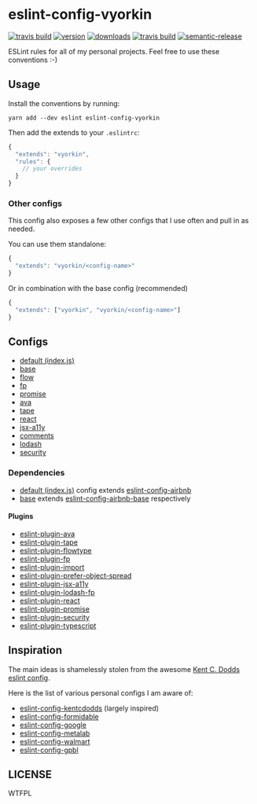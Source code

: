 # eslint-config-vyorkin

[![travis build](https://img.shields.io/travis/vyorkin-person/eslint-config-vyorkin.svg?style=flat-square)](https://travis-ci.org/vyorkin-person/eslint-config-vyorkin)
[![version](https://img.shields.io/npm/v/vyorkin.svg?style=flat-square)](http://npm.im/vyorkin)
[![downloads](https://img.shields.io/npm/dm/vyorkin.svg?style=flat-square)](http://npm-stat.com/charts.html?package=vyorkin&from=2016-12-01)
[![travis build](https://img.shields.io/travis/vyorkin-person/eslint-config-vyorkin.svg?style=flat-square)](https://travis-ci.org/vyorkin-person/eslint-config-vyorkin)
[![semantic-release](https://img.shields.io/badge/%20%20%F0%9F%93%A6%F0%9F%9A%80-semantic--release-e10079.svg?style=flat-square)](https://github.com/semantic-release/semantic-release)

ESLint rules for all of my personal projects. Feel free to use these conventions :-)

## Usage

Install the conventions by running:

```
yarn add --dev eslint eslint-config-vyorkin
```

Then add the extends to your `.eslintrc`:

```javascript
{
  "extends": "vyorkin",
  "rules": {
    // your overrides
  }
}
```

### Other configs

This config also exposes a few other configs that I use often and pull in as needed.

You can use them standalone:

```javascript
{
  "extends": "vyorkin/<config-name>"
}
```

Or in combination with the base config (recommended)

```javascript
{
  "extends": ["vyorkin", "vyorkin/<config-name>"]
}
```

## Configs

* [default (index.js)]()
* [base]()
* [flow]()
* [fp]()
* [promise]()
* [ava]()
* [tape]()
* [react]()
* [jsx-a11y]()
* [comments]()
* [lodash]()
* [security]()

### Dependencies

* [default (index.js)]() config extends [eslint-config-airbnb](https://github.com/airbnb/javascript/tree/master/packages/eslint-config-airbnb)
* [base]() extends [eslint-config-airbnb-base](https://www.npmjs.com/package/eslint-config-airbnb-base) respectively

#### Plugins

* [eslint-plugin-ava](https://github.com/avajs/eslint-plugin-ava)
* [eslint-plugin-tape](https://github.com/atabel/eslint-plugin-tape)
* [eslint-plugin-flowtype](https://github.com/gajus/eslint-plugin-flowtype)
* [eslint-plugin-fp](https://github.com/jfmengels/eslint-plugin-fp/)
* [eslint-plugin-import](https://github.com/benmosher/eslint-plugin-import)
* [eslint-plugin-prefer-object-spread](https://github.com/bryanrsmith/eslint-plugin-prefer-object-spread)
* [eslint-plugin-jsx-a11y](https://github.com/evcohen/eslint-plugin-jsx-a11y)
* [eslint-plugin-lodash-fp](https://github.com/jfmengels/eslint-plugin-lodash-fp)
* [eslint-plugin-react](https://github.com/yannickcr/eslint-plugin-react)
* [eslint-plugin-promise](https://github.com/xjamundx/eslint-plugin-promise)
* [eslint-plugin-security](https://github.com/nodesecurity/eslint-plugin-security)
* [eslint-plugin-typescript](https://github.com/nzakas/eslint-plugin-typescript)

## Inspiration

The main ideas is shamelessly stolen from the awesome [Kent C. Dodds](https://github.com/kentcdodds) [eslint config](https://github.com/kentcdodds/eslint-config-kentcdodds).

Here is the list of various personal configs I am aware of:

* [eslint-config-kentcdodds](https://github.com/kentcdodds/eslint-config-kentcdodds) (largely inspired)
* [eslint-config-formidable](https://github.com/FormidableLabs/eslint-config-formidable)
* [eslint-config-google](https://github.com/google/eslint-config-google)
* [eslint-config-metalab](https://github.com/metalabdesign/eslint-config-metalab)
* [eslint-config-walmart](https://github.com/walmartlabs/eslint-config-walmart)
* [eslint-config-gpbl](https://github.com/gpbl/eslint-config-gpbl)

## LICENSE

WTFPL
